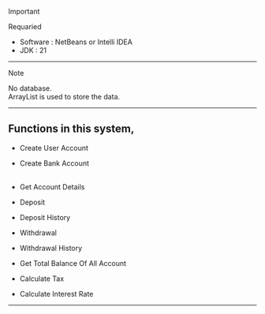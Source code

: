 > [!IMPORTANT]
> Requaried <br />
> - Software : NetBeans or Intelli IDEA <br />
> - JDK : 21 <br />

<hr >

> [!NOTE]
> No database. <br />
> ArrayList is used to store the data.

<hr >


## Functions in this system, <br />
- Create User Account <br />
- Create Bank Account <br /> <br />
  
- Get Account Details <br />
- Deposit <br />
- Deposit History <br />
- Withdrawal <br />
- Withdrawal History <br />
- Get Total Balance Of All Account <br />
- Calculate Tax <br />
- Calculate Interest Rate <br />

<hr >
